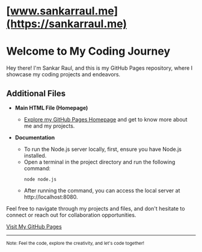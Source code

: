 # [www.sankarraul.me](https://sankarraul.me)
# Welcome to My Coding Journey

Hey there! I'm Sankar Raul, and this is my GitHub Pages repository, where I showcase my coding projects and endeavors.

## Additional Files

- **Main HTML File (Homepage)**
   - [Explore my GitHub Pages Homepage](https://sankarraul.me) and get to know more about me and my projects.

- **Documentation**
   - To run the Node.js server locally, first, ensure you have Node.js installed.
   - Open a terminal in the project directory and run the following command:
     ```
     node node.js
     ```
   - After running the command, you can access the local server at http://localhost:8080.

Feel free to navigate through my projects and files, and don't hesitate to connect or reach out for collaboration opportunities.

[Visit My GitHub Pages](https://sankar-raul.github.io/)

---

<sub>Note: Feel the code, explore the creativity, and let's code together!</sub>
